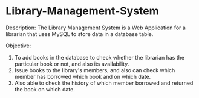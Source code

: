 # Library-Management-System

Description:
The Library Management System is a Web Application for a librarian that uses MySQL to store data in a database table.

Objective:
1. To add books in the database to check whether the librarian has the particular book or not, and also its availability.
2. Issue books to the library's members, and also can check which member has borrowed which book and on which date.
3. Also able to check the history of which member borrowed and returned the book on which date.

